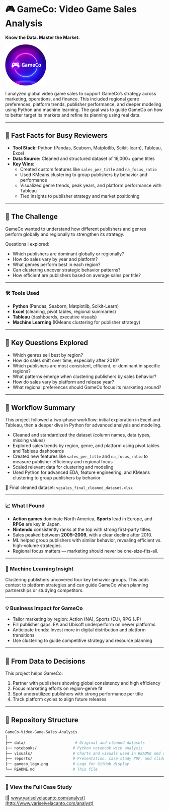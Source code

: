 # 🎮 GameCo: Video Game Sales Analysis
**Know the Data. Master the Market.**

<img src="GameCo Neon Logo.png" alt="Instacart Logo" width="130">

I analyzed global video game sales to support GameCo’s strategy across marketing, operations, and finance. This included regional genre preferences, platform trends, publisher performance, and deeper modeling using Python and machine learning. The goal was to guide GameCo on how to better target its markets and refine its planning using real data.

---

## 🚀 Fast Facts for Busy Reviewers

- **Tool Stack:** Python (Pandas, Seaborn, Matplotlib, Scikit-learn), Tableau, Excel  
- **Data Source:** Cleaned and structured dataset of 16,000+ game titles  
- **Key Wins:**
  - Created custom features like `sales_per_title` and `na_focus_ratio`  
  - Used KMeans clustering to group publishers by behavior and performance  
  - Visualized genre trends, peak years, and platform performance with Tableau  
  - Tied insights to publisher strategy and market positioning

---

## 🎯 The Challenge
GameCo wanted to understand how different publishers and genres perform globally and regionally to strengthen its strategy. 

Questions I explored:
- Which publishers are dominant globally or regionally?
- How do sales vary by year and platform?
- What genres perform best in each region?
- Can clustering uncover strategic behavior patterns?
- How efficient are publishers based on average sales per title?

---

### 🛠️ Tools Used  

- **Python** (Pandas, Seaborn, Matplotlib, Scikit-Learn)  
- **Excel** (cleaning, pivot tables, regional summaries)  
- **Tableau** (dashboards, executive visuals)  
- **Machine Learning** (KMeans clustering for publisher strategy)

---

## 🧠 Key Questions Explored

- Which genres sell best by region?
- How do sales shift over time, especially after 2010?
- Which publishers are most consistent, efficient, or dominant in specific regions?
- What patterns emerge when clustering publishers by sales behavior?
- How do sales vary by platform and release year?
- What regional preferences should GameCo focus its marketing around?


---

## 🧼 Workflow Summary

This project followed a two-phase workflow: initial exploration in Excel and Tableau, then a deeper dive in Python for advanced analysis and modeling.

- Cleaned and standardized the dataset (column names, data types, missing values)
- Explored sales trends by region, genre, and platform using pivot tables and Tableau dashboards
- Created new features like `sales_per_title` and `na_focus_ratio` to measure publisher efficiency and regional focus
- Scaled relevant data for clustering and modeling
- Used Python for advanced EDA, feature engineering, and KMeans clustering to group publishers by behavior

📁 Final cleaned dataset: `vgsales_final_cleaned_dataset.xlsx`

---

### 📈 What I Found  

- **Action games** dominate North America, **Sports** lead in Europe, and **RPGs** are key in Japan.  
- **Nintendo** consistently ranks at the top with strong first-party titles.  
- Sales peaked between **2005–2009**, with a clear decline after 2010.  
- ML helped group publishers with similar behavior, revealing efficient vs. high-volume strategies.  
- Regional focus matters — marketing should never be one-size-fits-all.

---

### 🧹 Machine Learning Insight  

Clustering publishers uncovered four key behavior groups. This adds context to platform strategies and can guide GameCo when planning partnerships or studying competitors.

---

### 💡 Business Impact for GameCo  

- Tailor marketing by region: Action (NA), Sports (EU), RPG (JP)  
- Fill publisher gaps: EA and Ubisoft underperform on newer platforms  
- Anticipate trends: Invest more in digital distribution and platform transitions  
- Use clustering to guide competitive strategy and resource planning

---

## 💼 From Data to Decisions

This project helps GameCo:
1. Partner with publishers showing global consistency and high efficiency  
2. Focus marketing efforts on region-genre fit  
3. Spot underutilized publishers with strong performance per title  
4. Track platform cycles to align future releases  

---

## 📁 Repository Structure

```bash
GameCo-Video-Game-Sales-Analysis
│
├── data/                      # Original and cleaned datasets
├── notebooks/                # Python notebook with analysis
├── visuals/                  # Charts and visuals used in README and case study
├── reports/                  # Presentation, case study PDF, and slides
├── gameco_logo.png           # Logo for GitHub display
└── README.md                 # This file
```

---

### 🔗 View the Full Case Study  
[📂 www.yariselvelacanto.com/analyst](http://www.yariselvelacanto.com/analyst)

